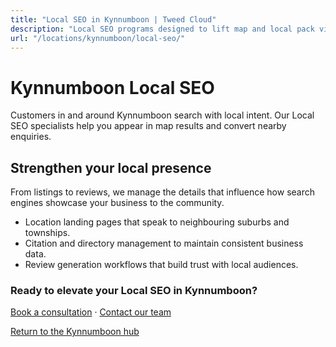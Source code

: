 ```yaml
---
title: "Local SEO in Kynnumboon | Tweed Cloud"
description: "Local SEO programs designed to lift map and local pack visibility for Kynnumboon businesses."
url: "/locations/kynnumboon/local-seo/"
---
```


# Kynnumboon Local SEO

Customers in and around Kynnumboon search with local intent. Our Local SEO specialists help you appear in map results and convert nearby enquiries.

## Strengthen your local presence

From listings to reviews, we manage the details that influence how search engines showcase your business to the community.

- Location landing pages that speak to neighbouring suburbs and townships.
- Citation and directory management to maintain consistent business data.
- Review generation workflows that build trust with local audiences.

### Ready to elevate your Local SEO in Kynnumboon?

[Book a consultation](/consultation/) · [Contact our team](/contact/)

[Return to the Kynnumboon hub](/locations/kynnumboon/)
